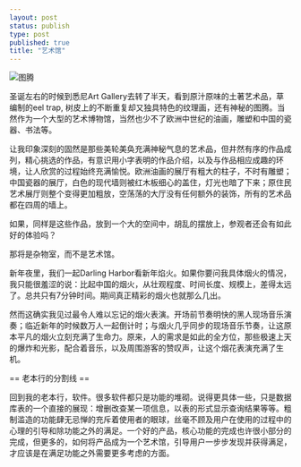 ```yaml
--- 
layout: post
status: publish
type: post
published: true
title: "艺术馆"
---
```

<img src="http://farm1.static.flickr.com/16/92531285_50546f968c.jpg" alt="图腾" />

圣诞左右的时候到悉尼Art Gallery去转了半天，看到原汁原味的土著艺术品，草编制的eel trap, 树皮上的不断重复却又独具特色的纹理画，还有神秘的图腾。当然作为一个大型的艺术博物馆，当然也少不了欧洲中世纪的油画，雕塑和中国的瓷器、书法等。

让我印象深刻的固然是那些美轮美奂充满神秘气息的艺术品，但井然有序的作品成列，精心挑选的作品，有意识用小字表明的作品介绍，以及与作品相应成趣的环境，让人欣赏的过程始终充满愉悦。欧洲油画的展厅有粗大的柱子，不时有雕塑；中国瓷器的展厅，白色的现代墙则被红木板细心的盖住，灯光也暗了下来；原住民艺术展厅则整个变得更加粗放，空荡荡的大厅没有任何额外的装饰，所有的艺术品都在四周的墙上。

如果，同样是这些作品，放到一个大的空间中，胡乱的摆放上，参观者还会有如此好的体验吗？

那将是杂物室，而不是艺术馆。

新年夜里，我们一起Darling Harbor看新年焰火。如果你要问我具体烟火的情况，我只能很羞涩的说：比起中国的烟火，从壮观程度、时间长度、规模上，差得太远了。总共只有7分钟时间。期间真正精彩的烟火也就那么几出。

然而这确实我见过最令人难以忘记的烟火表演。开场前节奏明快的黑人现场音乐演奏；临近新年的时候数万人一起倒计时；与烟火几乎同步的现场音乐节奏，让这原本平凡的烟火立刻充满了生命力。原来，人的需求是如此的全方位，那些极速上天的爆炸和光影，配合着音乐，以及周围游客的赞叹声，让这个烟花表演充满了生机。

== 老本行的分割线 ==

回到我的老本行，软件。很多软件都只是功能的堆砌。说得更具体一些，只是数据库表的一个直接的展现：增删改查某一项信息，以表的形式显示查询结果等等。粗制滥造的功能肆无忌惮的充斥着使用者的眼球，丝毫不顾及用户在使用的过程中的心理的引导和除功能之外的满足。一个好的产品，核心功能的完成也许很小部分的完成，但更多的，如何将产品成为一个艺术馆，引导用户一步步发现并获得满足，才应该是在满足功能之外需要更多考虑的方面。
